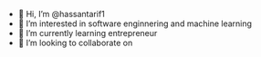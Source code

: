 - 👋 Hi, I’m @hassantarif1
- 👀 I’m interested in software enginnering and machine learning
- 🌱 I’m currently learning entrepreneur 
- 💞️ I’m looking to collaborate on 
